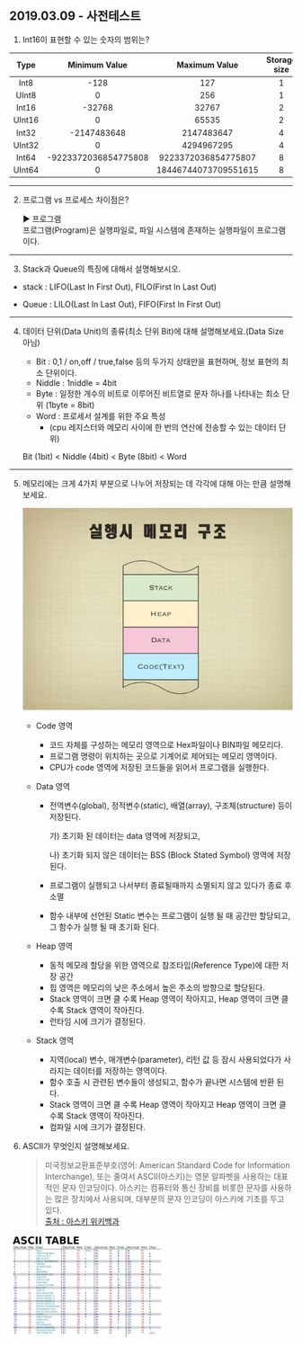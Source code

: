 ## 2019.03.09 - 사전테스트

1. Int16이 표현할 수 있는 숫자의 범위는?

| Type | Minimum Value | Maximum Value | Storage size
| :---: | :---: | :---: | :---: |
| Int8 | -128 | 127 | 1 |
| UInt8 | 0 | 256 | 1 |
| Int16 | -32768 | 32767 | 2 |
| UInt16 | 0 | 65535 | 2 |
| Int32 | -2147483648 | 2147483647 | 4 |
| UInt32 | 0 | 4294967295 | 4 |
| Int64 | -9223372036854775808 | 9223372036854775807 | 8 |
| UInt64 | 0 | 18446744073709551615 | 8 |

---

2. 프로그램 vs 프로세스 차이점은?

    ▶︎ 프로그램<br>
    프로그램(Program)은 실행파일로, 파일 시스템에 존재하는 실행파일이 프로그램이다.

---

3. Stack과 Queue의 특징에 대해서 설명해보시오.

- stack : LIFO(Last In First Out), FILO(First In Last Out)

- Queue : LILO(Last In Last Out), FIFO(First In First Out)

---

4. 데이터 단위(Data Unit)의 종류(최소 단위 Bit)에 대해 설명해보세요.(Data Size 아님)

    - Bit : 0,1 / on,off / true,false 등의 두가지 상태만을 표현하며, 정보 표현의 최소 단위이다.
    - Niddle : 1niddle = 4bit
    - Byte : 일정한 개수의 비트로 이루어진 비트열로 문자 하나를 나타내는 최소 단위 (1byte = 8bit)
    - Word : 프로세서 설계를 위한 주요 특성
        - (cpu 레지스터와 메모리 사이에 한 번의 연산에 전송할 수 있는 데이터 단위)

    Bit (1bit) < Niddle (4bit) < Byte (8bit) < Word

---    

5. 메모리에는 크게 4가지 부분으로 나누어 저장되는 데 각각에 대해 아는 만큼 설명해보세요.

    ![메모리 영역](https://github.com/92pino/IOS_pino/blob/master/Class/%EB%A9%94%EB%AA%A8%EB%A6%AC%20%EA%B5%AC%EC%A1%B0/memory.jpg?raw=true)

    - Code 영역
        - 코드 자체를 구성하는 메모리 영역으로 Hex파일이나 BIN파일 메모리다.
        - 프로그램 명령이 위치하는 곳으로 기계어로 제어되는 메모리 영역이다.
        - CPU가 code 영역에 저장된 코드들을 읽어서 프로그램을 실행한다.

    - Data 영역
        - 전역변수(global), 정적변수(static), 배열(array), 구조체(structure) 등이 저장된다.

            가) 초기화 된 데이터는 data 영역에 저장되고,

            나) 초기화 되지 않은 데이터는 BSS (Block Stated Symbol) 영역에 저장된다.

        - 프로그램이 실행되고 나서부터 종료될때까지 소멸되지 않고 있다가 종료 후 소멸

        - 함수 내부에 선언된 Static 변수는 프로그램이 실행 될 때 공간만 할당되고, 그 함수가 실행 될 때 초기화 된다.

    - Heap 영역
        - 동적 메모레 할당을 위한 영역으로 참조타입(Reference Type)에 대한 저장 공간
        - 힙 영역은 메모리의 낮은 주소에서 높은 주소의 방향으로 할당된다.
        - Stack 영역이 크면 클 수록 Heap 영역이 작아지고, Heap 영역이 크면 클 수록 Stack 영역이 작아진다.
        - 런타임 시에 크기가 결정된다.

    - Stack 영역
        - 지역(local) 변수, 매개변수(parameter), 리턴 값 등 잠시 사용되었다가 사라지는 데이터를 저장하는 영역이다.
        - 함수 호출 시 관련된 변수들이 생성되고, 함수가 끝나면 시스템에 반환 된다.
        - Stack 영역이 크면 클 수록 Heap 영역이 작아지고 Heap 영역이 크면 클 수록 Stack 영역이 작아진다.
        - 컴파일 시에 크기가 결정된다.

6. ASCII가 무엇인지 설명해보세요.

    > 미국정보교환표준부호(영어: American Standard Code for Information Interchange), 또는 줄여서 ASCII(아스키)는 영문 알파벳을 사용하는 대표적인 문자 인코딩이다. 아스키는 컴퓨터와 통신 장비를 비롯한 문자를 사용하는 많은 장치에서 사용되며, 대부분의 문자 인코딩이 아스키에 기초를 두고 있다.<br>
    [출처 : 아스키 위키백과](https://ko.wikipedia.org/wiki/ASCII)

![아스키 테이블](https://github.com/92pino/IOS_pino/blob/master/Class/%EB%A9%94%EB%AA%A8%EB%A6%AC%20%EA%B5%AC%EC%A1%B0/ASCII.jpg)